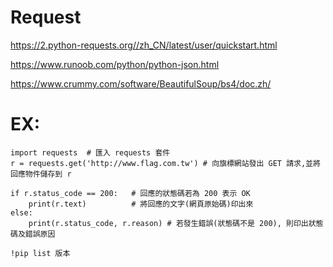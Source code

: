 # Request
https://2.python-requests.org//zh_CN/latest/user/quickstart.html


https://www.runoob.com/python/python-json.html


https://www.crummy.com/software/BeautifulSoup/bs4/doc.zh/
# EX:
```
import requests  # 匯入 requests 套件
r = requests.get('http://www.flag.com.tw') # 向旗標網站發出 GET 請求,並將回應物件儲存到 r

if r.status_code == 200:   # 回應的狀態碼若為 200 表示 OK
    print(r.text)          # 將回應的文字(網頁原始碼)印出來
else:
    print(r.status_code, r.reason) # 若發生錯誤(狀態碼不是 200), 則印出狀態碼及錯誤原因
```
```
!pip list 版本
